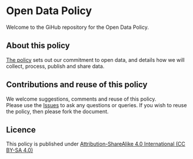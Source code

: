 # Open Data Policy
Welcome to the GiHub repository for the Open Data Policy.

## About this policy
[The policy](OpenDataPolicy.md) sets out our commitment to open data, and details how we will collect, process, publish and share data. 

## Contributions and reuse of this policy
We welcome suggestions, comments and reuse of this policy.  
Please use the [Issues](https://github.com/OpenDataServices/OpenDataPolicy/issues) to ask any questions or queries.
If you wish to reuse the policy, then please fork the document.

## Licence
This policy is published under [Attribution-ShareAlike 4.0 International (CC BY-SA 4.0)](http://creativecommons.org/licenses/by-sa/4.0/) 
